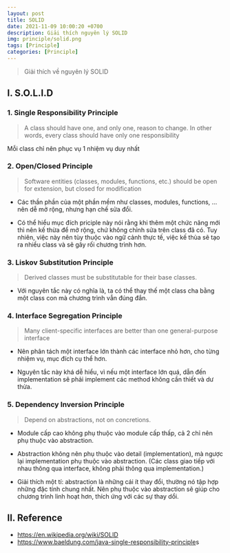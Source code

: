 ```yaml
---
layout: post
title: SOLID
date: 2021-11-09 10:00:20 +0700
description: Giải thích nguyên lý SOLID
img: principle/solid.png
tags: [Principle]
categories: [Principle]
---
```


> Giải thích về nguyên lý SOLID

## I. S.O.L.I.D

### 1. Single Responsibility Principle

> A class should have one, and only one, reason to change. In other words, every class should have only one responsibility

Mỗi class chỉ nên phục vụ 1 nhiệm vụ duy nhất

### 2. Open/Closed Principle

> Software entities (classes, modules, functions, etc.) should be open for extension, but closed for modification

- Các thần phần của một phần mềm như classes, modules, functions, ... nên dễ mở rộng, nhưng hạn chế sửa đổi.

- Có thể hiểu mục đích priciple này nói rằng khi thêm một chức năng mới thì nên kế thừa để mở rộng, chứ không chỉnh sửa trên class đã có. Tuy nhiên, việc này nên tùy thuộc vào ngữ cảnh thực tế, việc kế thùa sẽ tạo ra nhiều class và sẽ gây rối chương trình hơn.

### 3. Liskov Substitution Principle

> Derived classes must be substitutable for their base classes.

- Với nguyên tắc này có nghĩa là, ta có thể thay thế một class cha bằng một class con mà chương trình vẫn đúng đắn.

### 4. Interface Segregation Principle

> Many client-specific interfaces are better than one general-purpose interface

- Nên phân tách một interface lớn thành các interface nhỏ hơn, cho từng nhiệm vụ, mục đích cụ thể hơn.

- Nguyên tắc này khá dễ hiểu, vì nếu một interface lớn quá, dẫn đến implementation sẽ phải implement các method không cần thiết và dư thừa.

### 5. Dependency Inversion Principle

> Depend on abstractions, not on concretions.

- Module cấp cao không phụ thuộc vào module cấp thấp, cả 2 chỉ nên phụ thuộc vào abstraction.

- Abstraction không nên phụ thuộc vào detail (implementation), mà ngược lại implementation phụ thuộc vào abstraction. (Các class giao tiếp với nhau thông qua interface, không phải thông qua implementation.)

- Giải thích một tí: abstraction là những cái ít thay đổi, thường nó tập hợp những đặc tính chung nhất. Nên phụ thuộc vào abstraction sẽ giúp cho chương trình linh hoạt hơn, thích ứng với các sự thay dổi.

## II. Reference

- <https://en.wikipedia.org/wiki/SOLID>
- <https://www.baeldung.com/java-single-responsibility-principle>s